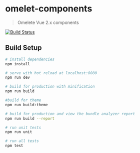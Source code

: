 # omelet-components

> Omelete Vue 2.x components

[![Build Status](https://travis-ci.org/OmeletRice/Omelet-components.svg?branch=master)](https://travis-ci.org/OmeletRice/Omelet-components)

## Build Setup

``` bash
# install dependencies
npm install

# serve with hot reload at localhost:8080
npm run dev

# build for production with minification
npm run build

#build for theme
npm run build:theme

# build for production and view the bundle analyzer report
npm run build --report

# run unit tests
npm run unit

# run all tests
npm test
```
